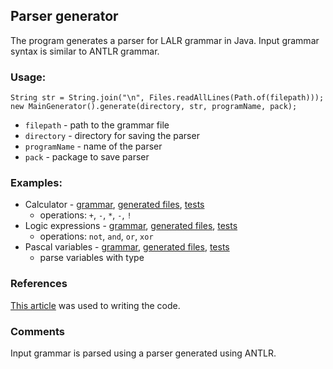 ## Parser generator

The program generates a parser for LALR grammar in Java. Input grammar syntax is similar to ANTLR grammar.

### Usage:
```
String str = String.join("\n", Files.readAllLines(Path.of(filepath)));
new MainGenerator().generate(directory, str, programName, pack);   
```

+ `filepath` - path to the grammar file
+ `directory` - directory for saving the parser
+ `programName` - name of the parser
+ `pack` - package to save parser

### Examples:
+ Calculator - [grammar](/source/Calculator.dkr), [generated files](/src/main/java/generated/calculator), [tests](/src/test/java/generated/calculator/ParserCalculatorTest.java)
    + operations: `+`, `-`, `*`, `-`, `!`
+ Logic expressions - [grammar](/source/Logic.dkr), [generated files](/src/main/java/generated/logic), [tests](/src/test/java/generated/logic/ParserLogicTest.java)
    + operations: `not`, `and`, `or`, `xor`
+ Pascal variables - [grammar](/source/PascalVar.dkr), [generated files](/src/main/java/generated/pascal), [tests](/src/test/java/generated/pascal/ParserPascalVarTest.java)
    + parse variables with type

### References
[This article](https://web.cs.dal.ca/~sjackson/lalr1.html) was used to writing the code.

### Comments
Input grammar is parsed using a parser generated using ANTLR.